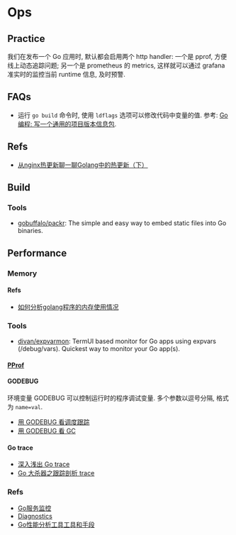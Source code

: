 # Ops

## Practice
我们在发布一个 Go 应用时, 默认都会启用两个 http handler: 一个是 pprof, 方便线上动态追踪问题; 另一个是 prometheus 的 metrics, 这样就可以通过 grafana 准实时的监控当前 runtime 信息, 及时预警.

## FAQs
* 运行 `go build` 命令时, 使用 `ldflags` 选项可以修改代码中变量的值. 参考: [Go 编程: 写一个通用的项目版本信息包](https://www.gitdig.com/go-build-version/).

## Refs
* [从nginx热更新聊一聊Golang中的热更新（下）](https://zhuanlan.zhihu.com/p/59196185)


## Build
### Tools
* [gobuffalo/packr](https://github.com/gobuffalo/packr): The simple and easy way to embed static files into Go binaries.


## Performance
### Memory
#### Refs
* [如何分析golang程序的内存使用情况](https://pengrl.com/p/24169/)

### Tools
* [divan/expvarmon](https://github.com/divan/expvarmon): TermUI based monitor for Go apps using expvars (/debug/vars). Quickest way to monitor your Go app(s).

#### [PProf](pprof.md)

#### GODEBUG
环境变量 GODEBUG 可以控制运行时的程序调试变量. 多个参数以逗号分隔, 格式为 `name=val`.

* [用 GODEBUG 看调度跟踪](https://github.com/eddycjy/blog/blob/master/tools/godebug-sched.md)
* [用 GODEBUG 看 GC](https://github.com/eddycjy/blog/blob/master/tools/godebug-gc.md)

#### Go trace
* [深入浅出 Go trace](https://www.itcodemonkey.com/article/5419.html)
* [Go 大杀器之跟踪剖析 trace](https://github.com/eddycjy/blog/blob/master/tools/go-tool-trace.md)

### Refs
* [Go服务监控](https://www.cnblogs.com/52fhy/p/11828448.html)
* [Diagnostics](https://cyningsun.github.io/07-21-2019/go-diagnostics-cn.html)
* [Go性能分析工具工具和手段](https://colobu.com/2019/05/22/profilinggo/)